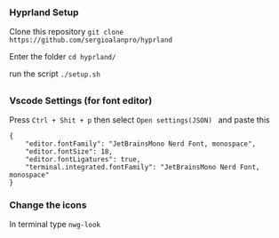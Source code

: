 ### Hyprland Setup
Clone this repository ``` git clone https://github.com/sergioalanpro/hyprland ```

Enter the folder ``` cd hyprland/ ```

run the script ``` ./setup.sh ```

##

### Vscode Settings (for font editor)
Press
``` Ctrl + Shit + p ``` then select ```Open settings(JSON) ```
and paste this

```
{
    "editor.fontFamily": "JetBrainsMono Nerd Font, monospace",
    "editor.fontSize": 18,
    "editor.fontLigatures": true,
    "terminal.integrated.fontFamily": "JetBrainsMono Nerd Font, monospace"
}
```

### Change the icons
In terminal type ``` nwg-look ```
